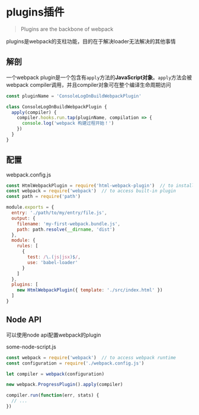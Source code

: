 # plugins插件

> Plugins are the backbone of webpack

plugins是webpack的支柱功能，目的在于解决loader无法解决的其他事情


## 解剖
一个webpack plugin是一个包含有`apply`方法的**JavaScript对象**。`apply`方法会被webpack compiler调用，并且compiler对象可在整个编译生命周期访问

```js
const pluginName = 'ConsoleLogOnBuildWebpackPlugin'

class ConsoleLogOnBuildWebpackPlugin {
  apply(compiler) {
    compiler.hooks.run.tap(pluginName, compilation => {
      console.log('webpack 构建过程开始！')
    })
  }
}
```

## 配置

webpack.config.js
```js
const HtmlWebpackPlugin = require('html-webpack-plugin')  // to install via npm
const webpack = require('webpack')  // to access built-in plugin
const path = require('path')

module.exports = {
  entry: './path/to/my/entry/file.js',
  output: {
    filename: 'my-first-webpack.bundle.js',
    path: path.resolve(__dirname, 'dist')
  },
  module: {
    rules: [
      {
        test: /\.(js|jsx)$/,
        use: 'babel-loader'
      }
    ]
  },
  plugins: [
    new HtmlWebpackPlugin({ template: './src/index.html' })
  ]
}
```

## Node API
可以使用node api配置webpack的plugin

some-node-script.js
```js
const webpack = require('webpack')  // to access webpack runtime
const configuration = require('./webpack.config.js')

let compiler = webpack(configuration)

new webpack.ProgressPlugin().apply(compiler)

compiler.run(function(err, stats) {
  // ...
})
```